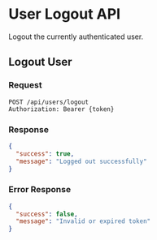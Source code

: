 # User Logout API

Logout the currently authenticated user.

## Logout User

### Request

```http
POST /api/users/logout
Authorization: Bearer {token}
```

### Response

```json
{
  "success": true,
  "message": "Logged out successfully"
}
```

### Error Response

```json
{
  "success": false,
  "message": "Invalid or expired token"
}
```
